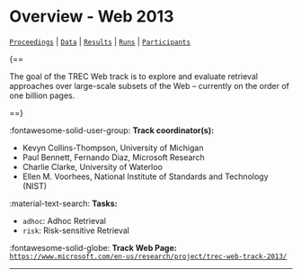 # Overview - Web 2013

[`Proceedings`](./proceedings.md) | [`Data`](./data.md) | [`Results`](./results.md) | [`Runs`](./runs.md) | [`Participants`](./participants.md)

{==

The goal of the TREC Web track is to explore and evaluate retrieval approaches over large-scale subsets of the Web – currently on the order of one billion pages.

==}

:fontawesome-solid-user-group: **Track coordinator(s):**

- Kevyn Collins-Thompson, University of Michigan 
- Paul Bennett, Fernando Diaz, Microsoft Research 
- Charlie Clarke, University of Waterloo 
- Ellen M. Voorhees, National Institute of Standards and Technology (NIST) 

:material-text-search: **Tasks:**

- `adhoc`: Adhoc Retrieval 
- `risk`: Risk-sensitive Retrieval 

:fontawesome-solid-globe: **Track Web Page:** [`https://www.microsoft.com/en-us/research/project/trec-web-track-2013/`](https://www.microsoft.com/en-us/research/project/trec-web-track-2013/) 

---

